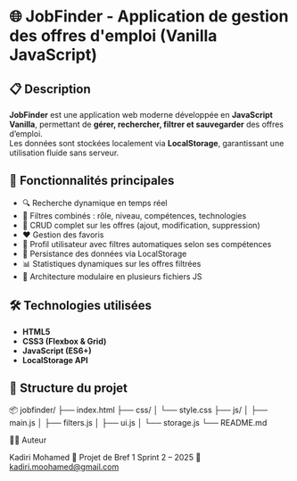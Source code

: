 # 🌐 JobFinder - Application de gestion des offres d'emploi (Vanilla JavaScript)

## 📋 Description
**JobFinder** est une application web moderne développée en **JavaScript Vanilla**, permettant de **gérer, rechercher, filtrer et sauvegarder** des offres d’emploi.  
Les données sont stockées localement via **LocalStorage**, garantissant une utilisation fluide sans serveur.

## 🚀 Fonctionnalités principales
- 🔍 Recherche dynamique en temps réel  
- 🧩 Filtres combinés : rôle, niveau, compétences, technologies  
- 💼 CRUD complet sur les offres (ajout, modification, suppression)  
- ❤️ Gestion des favoris  
- 🧠 Profil utilisateur avec filtres automatiques selon ses compétences  
- 💾 Persistance des données via LocalStorage  
- 📊 Statistiques dynamiques sur les offres filtrées  
- 🧱 Architecture modulaire en plusieurs fichiers JS  

## 🛠️ Technologies utilisées
- **HTML5**
- **CSS3 (Flexbox & Grid)**
- **JavaScript (ES6+)**
- **LocalStorage API**

## 📁 Structure du projet
📦 jobfinder/
├── index.html
├── css/
│ └── style.css
├── js/
│ ├── main.js
│ ├── filters.js
│ ├── ui.js
│ └── storage.js
└── README.md

👨‍💻 Auteur

Kadiri Mohamed
📅 Projet de Bref 1 Sprint 2 – 2025
📧 kadiri.moohamed@gmail.com